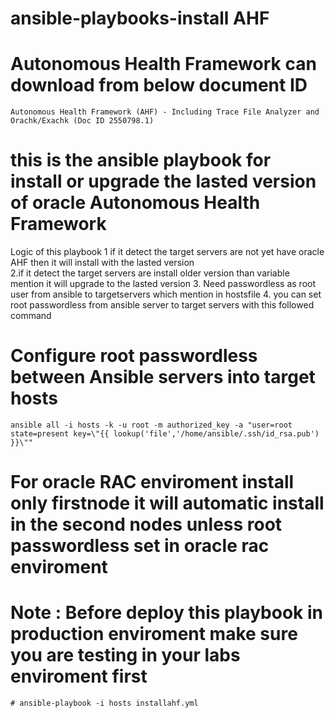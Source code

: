 # ansible-playbooks-install AHF
# Autonomous Health Framework can download from below document ID
  	Autonomous Health Framework (AHF) - Including Trace File Analyzer and Orachk/Exachk (Doc ID 2550798.1)
# this is the ansible playbook for install or upgrade the lasted version of oracle Autonomous Health Framework
  Logic  of this playbook
    1 if it detect the target servers are not yet have oracle AHF then it will install with the lasted version  
    2.if it detect the target servers are install older version than variable mention it will upgrade to the lasted version
    3. Need passwordless as root user from ansible to targetservers which mention in hostsfile 
    4. you can set root passwordless from ansible server to target servers with this followed command 
# Configure root passwordless between Ansible servers into target hosts
    ansible all -i hosts -k -u root -m authorized_key -a "user=root state=present key=\"{{ lookup('file','/home/ansible/.ssh/id_rsa.pub') }}\""
# For oracle RAC enviroment install only firstnode it will automatic install in the second nodes unless root passwordless set in oracle rac enviroment



# Note : Before deploy this playbook in production enviroment make sure you are testing in your labs enviroment first  

 

    # ansible-playbook -i hosts installahf.yml
